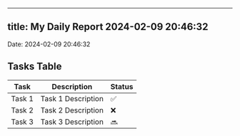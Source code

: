 
---
title: My Daily Report 2024-02-09 20:46:32
---

Date: 2024-02-09 20:46:32

## Tasks Table

| Task | Description | Status |
|------|-------------|--------|
| Task 1 | Task 1 Description | ✅ |
| Task 2 | Task 2 Description | ❌ |
| Task 3 | Task 3 Description | 🔜 |
